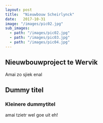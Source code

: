 ```yaml
---
layout: post
title:  "Nieuwbouw Scheirlynck"
date:   2017-10-31
image: "/images/pic02.jpg"
sub_images:
  - path: "/images/pic02.jpg"
  - path: "/images/pic03.jpg"
  - path: "/images/pic04.jpg"
---
```


## Nieuwbouwproject te Wervik
Amai zo sjiek enal

## Dummy titel
### Kleinere dummytitel

amai tzietr wel goe uit eh!

